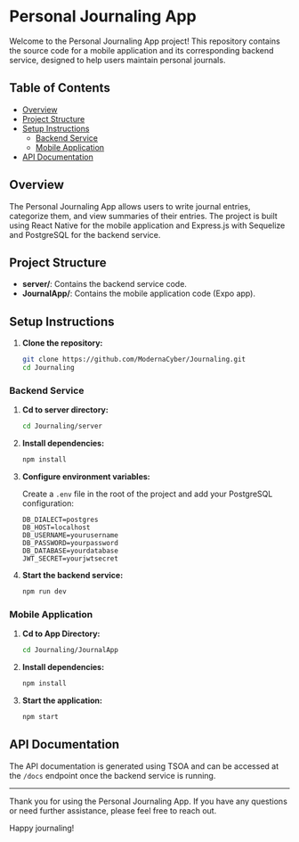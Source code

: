 # Personal Journaling App

Welcome to the Personal Journaling App project! This repository contains the source code for a mobile application and its corresponding backend service, designed to help users maintain personal journals.

## Table of Contents

- [Overview](#overview)
- [Project Structure](#project-structure)
- [Setup Instructions](#setup-instructions)
  - [Backend Service](#backend-service)
  - [Mobile Application](#mobile-application)
- [API Documentation](#api-documentation)

## Overview

The Personal Journaling App allows users to write journal entries, categorize them, and view summaries of their entries. The project is built using React Native for the mobile application and Express.js with Sequelize and PostgreSQL for the backend service.

## Project Structure

- **server/**: Contains the backend service code.
- **JournalApp/**: Contains the mobile application code (Expo app).

## Setup Instructions

1. **Clone the repository:**

   ```bash
   git clone https://github.com/ModernaCyber/Journaling.git
   cd Journaling
   ```

### Backend Service

1. **Cd to server directory:**

   ```bash
   cd Journaling/server
   ```

2. **Install dependencies:**

   ```bash
   npm install
   ```

3. **Configure environment variables:**

   Create a `.env` file in the root of the project and add your PostgreSQL configuration:

   ```env
   DB_DIALECT=postgres
   DB_HOST=localhost
   DB_USERNAME=yourusername
   DB_PASSWORD=yourpassword
   DB_DATABASE=yourdatabase
   JWT_SECRET=yourjwtsecret
   ```


4. **Start the backend service:**

   ```bash
   npm run dev
   ```

### Mobile Application

1. **Cd to App Directory:**

   ```bash
   cd Journaling/JournalApp
   ```

2. **Install dependencies:**

   ```bash
   npm install
   ```

3. **Start the application:**

   ```bash
   npm start
   ```

## API Documentation

The API documentation is generated using TSOA and can be accessed at the `/docs` endpoint once the backend service is running.

---

Thank you for using the Personal Journaling App. If you have any questions or need further assistance, please feel free to reach out.

Happy journaling!
